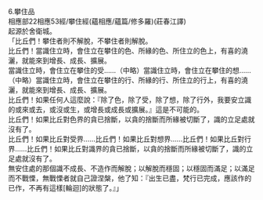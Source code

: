 6.攀住品  
相應部22相應53經/攀住經(蘊相應/蘊篇/修多羅)(莊春江譯)  
起源於舍衛城。  
「比丘們！攀住者則不解脫，不攀住者則解脫。  
比丘們！當識住立時，會住立在攀住的色、所緣的色、所住立的色上，有喜的澆灑，就能來到增長、成長、擴展。  
當識住立時，會住立在攀住的受……（中略）當識住立時，會住立在攀住的想……（中略）當識住立時，會住立在攀住的行、所緣的行、所住立的行上，有喜的澆灑，就能來到增長、成長、擴展。  
比丘們！如果任何人這麼說：『除了色，除了受，除了想，除了行外，我要安立識的或來或去，或沒或生，或增長或成長或擴展。』這是不可能的。  
比丘們！如果比丘對色界的貪已捨斷，以貪的捨斷而所緣被切斷了，識的立足處就沒有了。  
比丘們！如果比丘對受界……比丘們！如果比丘對想界……比丘們！如果比丘對行界……比丘們！如果比丘對識界的貪已捨斷，以貪的捨斷而所緣被切斷了，識的立足處就沒有了。  
無安住處的那個識不成長、不造作而解脫；以解脫而穩固；以穩固而滿足；以滿足而不戰慄，無戰慄者就自己證涅槃，他了知：『出生已盡，梵行已完成，應該作的已作，不再有這樣[輪迴]的狀態了。』」  
  
  
